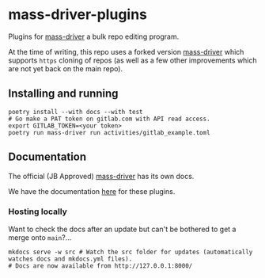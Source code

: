 # mass-driver-plugins

Plugins for [mass-driver](https://github.com/OverkillGuy/mass-driver) a bulk repo editing program. 

At the time of writing, this repo uses a forked version [mass-driver](https://github.com/w3s7y/mass-driver) which
supports `https` cloning of repos (as well as a few other improvements which are not yet back on the main repo).

## Installing and running

```shell
poetry install --with docs --with test
# Go make a PAT token on gitlab.com with API read access. 
export GITLAB_TOKEN=<your token>
poetry run mass-driver run activities/gitlab_example.toml
```

## Documentation 

The official (JB Approved) [mass-driver](https://jiby.tech/mass-driver/) has its own docs.

We have the documentation [here](https://west-devops.github.io/mass-driver-plugins/) for these plugins. 

### Hosting locally

Want to check the docs after an update but can't be bothered to get a merge onto `main`?... 

```shell
mkdocs serve -w src # Watch the src folder for updates (automatically watches docs and mkdocs.yml files).
# Docs are now available from http://127.0.0.1:8000/
```
